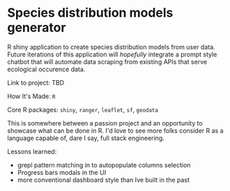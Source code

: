 # Species distribution models generator
 
R shiny application to create species distribution models from user data. Future iterations of this application will *hopefully* integrate a prompt style chatbot that will automate data scraping from existing APIs that serve ecological occurence data.

Link to project: TBD

How It's Made: `R` 

Core R packages: `shiny`, `ranger`, `leaflet`, `sf`, `geodata`

This is somewhere between a passion project and an opportunity to showcase what can be done in R. I'd love to see more folks consider R as a language capable of, dare I say, full stack engineering. 

Lessons learned:
- grepl pattern matching in to autopopulate columns selection
- Progress bars modals in the UI
- more conventional dashboard style than Ive built in the past 
